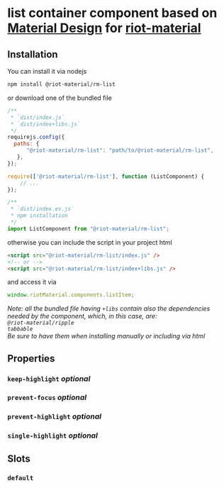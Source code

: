 # list container component based on [Material Design](https://material.io/components/selection-controls#list-itemes) for [riot-material](https://github.com/riot-material/riot-material)
## Installation
You can install it via nodejs
```sh
npm install @riot-material/rm-list
```
or download one of the bundled file
```js
/**
 * `dist/index.js`
 * `dist/index+libs.js`
 */
requirejs.config({
  paths: {
      "@riot-material/rm-list": "path/to/@riot-material/rm-list",
   },
});

require(['@riot-material/rm-list'], function (ListComponent) {
    // ...
});

/**
 * `dist/index.es.js`
 * npm installation
 */
import ListComponent from "@riot-material/rm-list";

```
otherwise you can include the script in your project html
```html
<script src="@riot-material/rm-list/index.js" />
<!-- or -->
<script src="@riot-material/rm-list/index+libs.js" />
```
and access it via
```js
window.riotMaterial.components.listItem;
```
*Note: all the bundled file having `+libs` contain also the dependencies needed by the component, which, in this case, are:  
`@riot-material/ripple`  
`tabbable`  
Be sure to have them when installing manually or including via html*
## Properties
### `keep-highlight` *optional*
### `prevent-focus` *optional*
### `prevent-highlight` *optional*
### `single-highlight` *optional*
## Slots
### `default`